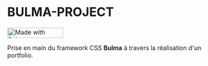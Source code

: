 # BULMA-PROJECT

 <a href="https://bulma.io">
<img src="https://bulma.io/images/made-with-bulma.png)" alt="Made with Bulma" width="128" height="24">
</a>

Prise en main du framework CSS __Bulma__ à travers la réalisation d'un portfolio.

